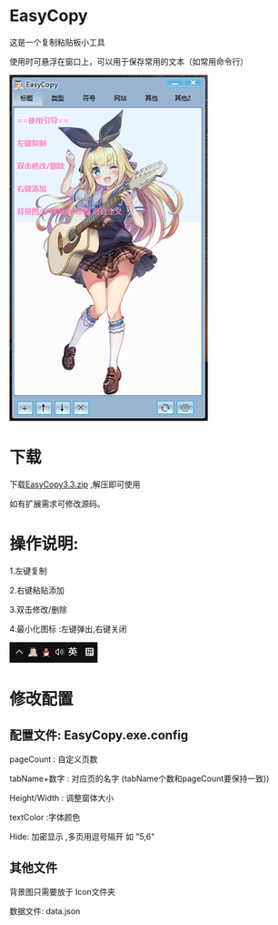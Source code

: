 # EasyCopy

这是一个复制粘贴板小工具 

使用时可悬浮在窗口上，可以用于保存常用的文本（如常用命令行）

<img src="https://github.com/smartgrass/EasyCopy-WinFrom/blob/main/Imgs/Main.png" hight= "500"/>


# 下载

下载[EasyCopy3.3.zip](https://github.com/smartgrass/EasyCopy-WinFrom/releases/tag/exe) ,解压即可使用

如有扩展需求可修改源码。

# 操作说明:

1.左键复制

2.右键粘贴添加

3.双击修改/删除

4.最小化图标 :左键弹出,右键关闭

<img src="https://github.com/smartgrass/EasyCopy-WinFrom/blob/main/Imgs/Down.png" hight= "50"/>


# 修改配置

## 配置文件: EasyCopy.exe.config
 
pageCount : 自定义页数

tabName+数字 : 对应页的名字 (tabName个数和pageCount要保持一致))

Height/Width : 调整窗体大小

textColor :字体颜色 

Hide: 加密显示 ,多页用逗号隔开 如 "5,6"

## 其他文件

背景图只需要放于 Icon文件夹

数据文件: data.json
